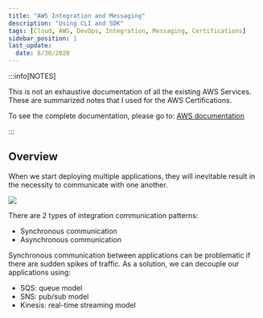 ```yaml
---
title: "AWS Integration and Messaging"
description: "Using CLI and SDK"
tags: [Cloud, AWS, DevOps, Integration, Messaging, Certifications]
sidebar_position: 1
last_update:
  date: 8/30/2020
---
```



:::info[NOTES]

This is not an exhaustive documentation of all the existing AWS Services. These are summarized notes that I used for the AWS Certifications.

To see the complete documentation, please go to: [AWS documentation](https://docs.aws.amazon.com/)

:::

## Overview

When we start deploying multiple applications, they will inevitable result in the necessity to communicate with one another. 

![](/img/docs/aws-integ-msging.png)


There are 2 types of integration communication patterns:

- Synchronous communication
- Asynchronous communication

Synchronous communication between applications can be problematic if there are sudden spikes of traffic. As a solution, we can decouple our applications using:

- SQS: queue model
- SNS: pub/sub model
- Kinesis: real-time streaming model

   
